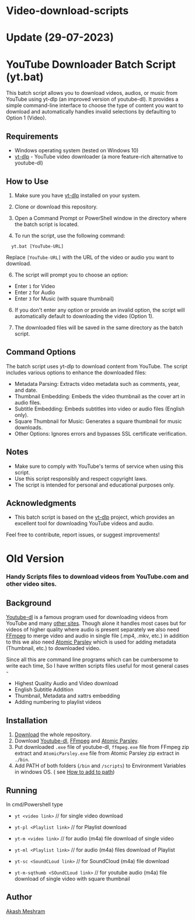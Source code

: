 # Video-download-scripts

# Update (29-07-2023)
# YouTube Downloader Batch Script (yt.bat)

This batch script allows you to download videos, audios, or music from YouTube using yt-dlp (an improved version of youtube-dl). It provides a simple command-line interface to choose the type of content you want to download and automatically handles invalid selections by defaulting to Option 1 (Video).

## Requirements

- Windows operating system (tested on Windows 10)
- [yt-dlp](https://github.com/yt-dlp/yt-dlp) - YouTube video downloader (a more feature-rich alternative to youtube-dl)

## How to Use

1. Make sure you have [yt-dlp](https://github.com/yt-dlp/yt-dlp) installed on your system.

2. Clone or download this repository.

3. Open a Command Prompt or PowerShell window in the directory where the batch script is located.

4. To run the script, use the following command: 
  ```
    yt.bat [YouTube-URL]
  ```
   Replace `[YouTube-URL]` with the URL of the video or audio you want to download.

6. The script will prompt you to choose an option:
- Enter `1` for Video
- Enter `2` for Audio
- Enter `3` for Music (with square thumbnail)

6. If you don't enter any option or provide an invalid option, the script will automatically default to downloading the video (Option 1).

7. The downloaded files will be saved in the same directory as the batch script.

## Command Options

The batch script uses yt-dlp to download content from YouTube. The script includes various options to enhance the downloaded files:

- Metadata Parsing: Extracts video metadata such as comments, year, and date.
- Thumbnail Embedding: Embeds the video thumbnail as the cover art in audio files.
- Subtitle Embedding: Embeds subtitles into video or audio files (English only).
- Square Thumbnail for Music: Generates a square thumbnail for music downloads.
- Other Options: Ignores errors and bypasses SSL certificate verification.

## Notes

- Make sure to comply with YouTube's terms of service when using this script.
- Use this script responsibly and respect copyright laws.
- The script is intended for personal and educational purposes only.

## Acknowledgments

- This batch script is based on the [yt-dlp](https://github.com/yt-dlp/yt-dlp) project, which provides an excellent tool for downloading YouTube videos and audio.

Feel free to contribute, report issues, or suggest improvements!




# Old Version 
### Handy Scripts files to download videos from YouTube.com and other video sites. 

## Background

[Youtube-dl](https://ytdl-org.github.io/youtube-dl/index.html) is a famous program used for downloading videos from YouTube and many [other sites](http://ytdl-org.github.io/youtube-dl/supportedsites.html). Though alone it handles most cases but for videos of higher quality where audio is present separately we also need [FFmpeg](https://ffmpeg.org/) to merge video and audio in single file (.mp4, .mkv, etc.) in addition to this we also need [Atomic Parsley](http://atomicparsley.sourceforge.net/) which is used for adding metadata (Thumbnail, etc.) to downloaded video.

Since all this are command line programs which can be cumbersome to write each time, So I have written scripts files useful for most general cases -
* Highest Quality Audio and Video download
* English Subtitle Addition 
* Thumbnail, Metadata and xattrs embedding 
* Adding numbering to playlist videos

## Installation
1) [Download](https://github.com/akashmeshram/yt-scripts/archive/master.zip) the whole repository. 
2) Download [Youtube-dl](http://ytdl-org.github.io/youtube-dl/download.html), [FFmpeg](https://ffmpeg.org/) and [Atomic Parsley](https://sourceforge.net/projects/atomicparsley/files/).
3) Put downloaded `.exe` file of youtube-dl, `ffmpeg.exe` file from FFmpeg zip extract and `AtomicParsley.exe` file from Atomic Parsley zip extract in `./bin`.
3) Add PATH of both folders (`/bin` and `/scripts`) to Environment Variables in windows OS. ( see [How to add to path](https://helpdeskgeek.com/windows-10/add-windows-path-environment-variable/))

## Running
In cmd/Powershell type

* `yt <video link>` // for single video download

* `yt-pl <Playlist link>` // for Playlist download

* `yt-m <video link>` // for audio (m4a) file download of single video

* `yt-ml <Playlist link>` // for audio (m4a) files download of Playlist

* `yt-sc <SoundCLoud link>` // for SoundCloud (m4a) file download

* `yt-m-sqthumb <SOundCLoud link>` // for youtube audio (m4a) file download of single video with square thumbnail

## Author
[Akash Meshram](https://github.com/akashmeshram)

